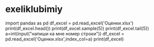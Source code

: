 # exeliklubimiy
import pandas as pd
df_excel = pd.read_excel('Оценки.xlsx')
print(df_excel.head())
print(df_excel.sample(5))
print(df_excel.tail(5))
a=int(input("напиши ка мне номер строки"))
df_excel = pd.read_excel('Оценки.xlsx',index_col=a)
print(df_excel)
